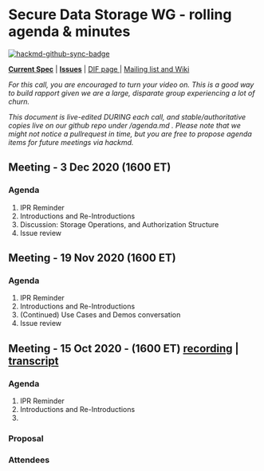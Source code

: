 # Secure Data Storage WG - rolling agenda & minutes

[![hackmd-github-sync-badge](https://hackmd.io/p8p3SZ90TUi1PHTxByxD2A/badge)](https://hackmd.io/p8p3SZ90TUi1PHTxByxD2A)

[**Current Spec**](https://identity.foundation/confidential-storage/) | [**Issues**](https://github.com/decentralized-identity/confidential-storage/issues) | [ DIF page ](https://identity.foundation/working-groups/secure-data-storage.html) | [Mailing list and Wiki ](https://lists.identity.foundation/g/sds-wg/)

_For this call, you are encouraged to turn your video on. This is a good way to build rapport given we are a large, disparate group experiencing a lot of churn._

_This document is live-edited DURING each call, and stable/authoritative copies live on our github repo under /agenda.md .
Please note that we might not notice a pullrequest in time, but you are free to propose agenda items for future meetings via hackmd._


## Meeting - 3 Dec 2020 (1600 ET)

### Agenda

1. IPR Reminder
2. Introductions and Re-Introductions
3. Discussion: Storage Operations, and Authorization Structure
4. Issue review

## Meeting - 19 Nov 2020 (1600 ET)

### Agenda

1. IPR Reminder
2. Introductions and Re-Introductions
3. (Continued) Use Cases and Demos conversation
4. Issue review

## Meeting - 15 Oct 2020 - (1600 ET) [recording]() | [transcript]()

### Agenda

1. IPR Reminder
2. Introductions and Re-Introductions
3.

### Proposal

### Attendees
